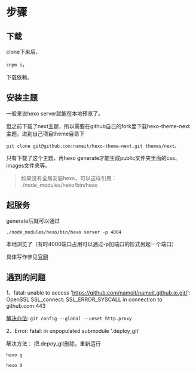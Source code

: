 # 步骤

## 下载

clone下来后，

```cnpm i```，

下载依赖。

## 安装主题

一般来说hexo server就能在本地预览了。

但之前下载了next主题，所以需要在github自己的fork里下载hexo-theme-next主题。进到自己项目theme目录下  

```git clone git@github.com:nameit/hexo-theme-next.git themes/next。```

只有下载了这个主题，再hexo generate才能生成public文件夹里面的css、images文件夹等。

> 如果没有全局安装hexo，可以这样引用： ./node_modules/hexo/bin/hexo

## 起服务

generate后就可以通过

```./node_modules/hexo/bin/hexo server -p 4004```

 本地浏览了（有时4000端口占用可以通过-p加端口的形式另起一个端口）

具体写作参见[官网](https://hexo.io/zh-cn/docs/writing)

## 遇到的问题

1、fatal: unable to access 'https://github.com/nameit/nameit.github.io.git/': OpenSSL SSL_connect: SSL_ERROR_SYSCALL in connection to github.com:443

[解决办法](https://blog.csdn.net/daerzei/article/details/79528153): ```git config --global --unset http.proxy```

2、Error: fatal: in unpopulated submodule '.deploy_git'

解决方法： 把.depoy_git删除，重新运行

```hexo g```

```hexo d```